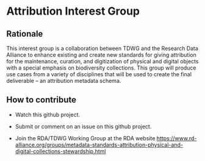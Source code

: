 # Attribution Interest Group

## Rationale

This interest group is a collaboration between TDWG and the Research Data Alliance to enhance existing and create new standards for giving attribution for the maintenance, curation, and digitization of physical and digital objects with a special emphasis on biodiversity collections. This group will produce use cases from a variety of disciplines that will be used to create the final deliverable – an attribution metadata schema.

## How to contribute

* Watch this github project.

* Submit or comment on an issue on this github project.

* Join the RDA/TDWG Working Group at the RDA website https://www.rd-alliance.org/groups/metadata-standards-attribution-physical-and-digital-collections-stewardship.html
